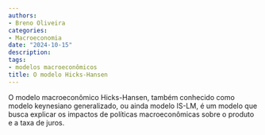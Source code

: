 ```yaml
---
authors:
- Breno Oliveira
categories:
- Macroeconomia
date: "2024-10-15"
description: 
tags:
- modelos macroeconômicos
title: O modelo Hicks-Hansen
---
```

O modelo macroeconômico Hicks-Hansen, também conhecido como modelo keynesiano generalizado, ou ainda modelo IS-LM, é um modelo que busca explicar os impactos de políticas macroeconômicas sobre o produto e a taxa de juros.
